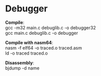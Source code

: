 # Debugger

**Compile**:\
gcc -m32 main.c debuglib.c -o debugger32\
gcc      main.c debuglib.c -o debugger

**Compile with nasm64**:\
nasm -f elf64 -o traced.o traced.asm\
ld -o traced traced.o

**Disassembly**:\
bjdump -d name


